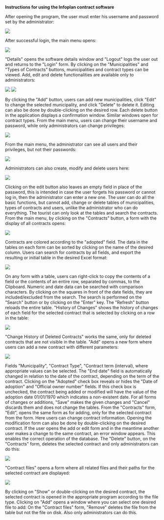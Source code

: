 **Instructions for using the Infoplan contract software**

After opening the program, the user must enter his username and password set by the administrator:

![](Manual-SRB-1.png)

After successful login, the main menu opens:

![](Manual-SRB-2.png)

"Details" opens the software details window and "Logout" logs the user out and returns to the "Login" form.
By clicking on the "Municipalities" and "Types of Contracts" buttons, municipalities and contract types can be viewed. Add, edit and delete functionalities are available only to administrators:

![](Manual-SRB-3.png) ![](Manual-SRB-4.png)

By clicking the "Add" button, users can add new municipalities, click "Edit" to change the selected municipality, and click "Delete" to delete it. Editing can also be done by double-clicking on the desired row. Each delete button in the application displays a confirmation window. Similar windows open for contract types.
From the main menu, users can change their username and password, while only administrators can change privileges:

![](Manual-SRB-5.png)

From the main menu, the administrator can see all users and their privileges, but not their passwords:

![](Manual-SRB-6.png)

Administrators can also create, modify and delete users here:

![](Manual-SRB-7.png)

Clicking on the edit button also leaves an empty field in place of the password, this is intended in case the user forgets his password or cannot log in, then the administrator can enter a new one.
The user can do all the basic functions, but cannot add, change or delete tables of municipalities, types of contracts and users, unlike the administrator who can do everything. The tourist can only look at the tables and search the contracts.
From the main menu, by clicking on the "Contracts" button, a form with the display of all contracts opens:

![](Manual-SRB-8.png)

Contracts are colored according to the "adopted" field. The data in the tables on each form can be sorted by clicking on the name of the desired column. Users can search for contracts by all fields, and export the resulting or initial table in the desired Excel format:

![](Manual-SRB-9.png)

On any form with a table, users can right-click to copy the contents of a field or the contents of an entire row, separated by commas, to the Clipboard. Numeric and date data can be searched with comparison characters. By clicking on the squares in front of the date fields, they are included/excluded from the search. The search is performed on the "Search" button or by clicking on the "Enter" key. The "Refresh" button reloads the entire table. "History of Changes" shows the history of changes of each field for the selected contract that is selected by clicking on a row in the table:

![](Manual-SRB-10.png)

"Change History of Deleted Contracts" works the same, only for deleted contracts that are not visible in the table.
"Add" opens a new form where users can add a new contract with different parameters:

![](Manual-SRB-11.png)

Fields "Municipality", "Contract Type", "Contract term (interval), where appropriate values can be selected. The "End date" field is automatically changed in relation to the date of the contract, depending on the term of the contract. Clicking on the "Adopted" check box reveals or hides the "Date of adoption" and "Official owner number" fields. If this check box is unchecked, the contract being added or modified will have the value of the adoption date 01/01/1970 which indicates a non-existent date. For all forms of changes or additions, "Save" makes the given changes and "Cancel" discards them and does not change the tables.
From the "Contracts" form, "Edit", opens the same form as for adding, only for the selected contract from the form. Here users can change contract information. Opening the modification form can also be done by double-clicking on the desired contract. If the user opens the add or edit form and in the meantime another user makes a change to the same contract, an error window appears. This enables the correct operation of the database.
The "Delete" button, on the "Contracts" form, deletes the selected contract and only administrators can do this:

![](Manual-SRB-12.png)

"Contract files" opens a form where all related files and their paths for the selected contract are displayed:

![](Manual-SRB-13.png)

By clicking on "Show" or double-clicking on the desired contract, the selected contract is opened in the appropriate program according to the file type. Clicking on "Add" opens a window where you can select one desired file to add:
On the "Contract files" form, "Remove" deletes the file from the table but not the file on disk. Also only administrators can do this.